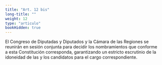 ```yaml
---
title: "Art. 12 bis"
long-title: ""
weight: 12
type: "articulo"
bookHidden: true
---
```

El Congreso de Diputadas y Diputados y la Cámara de las Regiones se reunirán en sesión conjunta para decidir los nombramientos que conforme a esta Constitución corresponda, garantizando un estricto escrutinio de la idoneidad de las y los candidatos para el cargo correspondiente.

